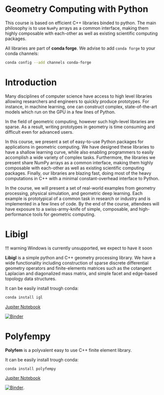 Geometry Computing with Python
=======

This course is based on efficient C++ libraries binded to python.
The main philosophy is to use `NumPy` arrays as a common interface, making them highly composable with each-other as well as existing scientific computing packages.

All libraries are part of **conda forge**. We advise to add `conda forge` to your conda channels:
```bash
conda config --add channels conda-forge
```

# Introduction
Many disciplines of computer science have access to high level libraries allowing researchers and engineers to quickly produce prototypes. For instance, in machine learning, one can construct complex, state-of-the-art models which run on the GPU in a few lines of Python.

In the field of geometric computing, however such high-level libraries are sparse. As a result, writing prototypes in geometry is time consuming and difficult even for advanced users.

In this course, we present a set of easy-to-use Python packages for applications in geometric computing. We have designed these libraries to have a shallow learning curve, while also enabling programmers to easily accomplish a wide variety of complex tasks. Furthermore, the libraries we present share NumPy arrays as a common interface, making them highly composable with each-other as well as existing scientific computing packages. Finally, our libraries are blazing fast, doing most of the heavy computations in C++ with a minimal constant-overhead interface to Python.

In the course, we will present a set of real-world examples from geometry processing, physical simulation, and geometric deep learning. Each example is prototypical of a common task in research or industry and is implemented in a few lines of code. By the end of the course, attendees will have exposure to a swiss-army-knife of simple, composable, and high-performance tools for geometric computing.

# Libigl

!!! warning
	Windows is currently unsupported, we expect to have it soon

**Libigl** is a simple python and C++ geometry processing library. We have a wide functionality including construction of sparse discrete differential geometry operators and finite-elements matrices such as the cotangent Laplacian and diagonalized mass matrix, and simple facet and edge-based topology data structures.

It can be easily install trough conda:
```bash
conda install igl
```

[Jupiter Notebook](https://github.com/geometryprocessing/libigl-python-bindings/blob/master/tutorial/tutorials.ipynb)

[![Binder](https://mybinder.org/badge_logo.svg)](https://mybinder.org/v2/gh/geometryprocessing/libigl-python-bindings/master?filepath=tutorial%2Ftutorials.ipynb)


# Polyfempy

**Polyfem** is a polyvalent easy to use C++ finite element library.


It can be easily install trough conda:
```bash
conda install polyfempy
```


[Jupiter Notebook](https://github.com/polyfem/polyfem.github.io/blob/docs/docs/python_examples.ipynb)

[![Binder](https://mybinder.org/badge_logo.svg)](https://mybinder.org/v2/gh/polyfem/polyfem.github.io.git/docs?filepath=docs%2Fpython_examples.ipynb).